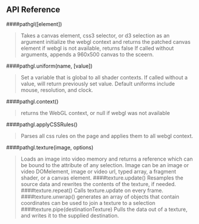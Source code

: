 ## API Reference

####pathgl([element])
> Takes a canvas element, css3 selector, or d3 selection as an argument
> initialize the webgl context and returns the patched canvas element
> if webgl is not available, returns false
> If called without arguments, appends a 960x500 canvas to the sceern.

####pathgl.uniform(name, [value])
> Set a variable that is global to all shader contexts.
> If called without a value, will return previously set value.
> Default uniforms include mouse, resolution, and clock.

####pathgl.context()
> returns the WebGL context, or null if webgl was not available

####pathgl.applyCSSRules()
> Parses all css rules on the page and applies them to all webgl context.

####pathgl.texture(image, options)
> Loads an image into video memory and returns a reference which can be bound
> to the attribute of any selection.
> Image can be an image or video DOMelement, image or video url, typed array, a
> fragment shader, or a canvas element.
####texture.update()
> Resamples the source data and rewrites the contents of the texture, if needed.
####texture.repeat()
> Calls texture.update on every frame.
####texture.unwrap()
> generates an array of objects that contain coordinates
> can be used to join a texture to a selection
####texture.pipe(destinationTexture)
> Pulls the data out of a texture, and writes it to the supplied destination.
